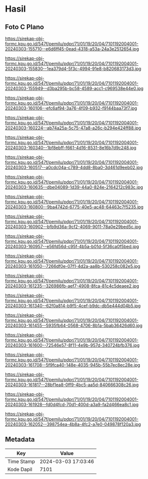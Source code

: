 # Hasil

## Foto C Plano

https://sirekap-obj-formc.kpu.go.id/547f/pemilu/pdpr/71/01/19/20/04/7101192004001-20240303-155710--e6d6ff45-0ead-4318-a53a-24a3e2512654.jpg

https://sirekap-obj-formc.kpu.go.id/547f/pemilu/pdpr/71/01/19/20/04/7101192004001-20240303-155830--1ea379d4-5f3c-4994-91e8-b820683173d3.jpg

https://sirekap-obj-formc.kpu.go.id/547f/pemilu/pdpr/71/01/19/20/04/7101192004001-20240303-155949--d3ba295b-bc58-4589-acc1-c969538e44e0.jpg

https://sirekap-obj-formc.kpu.go.id/547f/pemilu/pdpr/71/01/19/20/04/7101192004001-20240303-160106--efc6af94-3a76-4f09-b932-f9144baa73f7.jpg

https://sirekap-obj-formc.kpu.go.id/547f/pemilu/pdpr/71/01/19/20/04/7101192004001-20240303-160224--ab74a25a-5c75-47a8-a26c-b294e424ff88.jpg

https://sirekap-obj-formc.kpu.go.id/547f/pemilu/pdpr/71/01/19/20/04/7101192004001-20240303-160340--1bf8ebff-f661-4d16-8531-8e16b7d9c248.jpg

https://sirekap-obj-formc.kpu.go.id/547f/pemilu/pdpr/71/01/19/20/04/7101192004001-20240303-160517--a0cdc04a-c789-4dd8-8ba0-3d461d9eeb02.jpg

https://sirekap-obj-formc.kpu.go.id/547f/pemilu/pdpr/71/01/19/20/04/7101192004001-20240303-160635--dbe04089-1d39-44a0-824e-2164212c983c.jpg

https://sirekap-obj-formc.kpu.go.id/547f/pemilu/pdpr/71/01/19/20/04/7101192004001-20240303-160800--9ba4742d-6775-40e5-ac48-64463c7f5235.jpg

https://sirekap-obj-formc.kpu.go.id/547f/pemilu/pdpr/71/01/19/20/04/7101192004001-20240303-160902--bfb9d36a-9cf2-4069-9011-78a0e29bed5c.jpg

https://sirekap-obj-formc.kpu.go.id/547f/pemilu/pdpr/71/01/19/20/04/7101192004001-20240303-160957--e56fd56d-c95f-4b5a-b01d-5f36ca0f5bed.jpg

https://sirekap-obj-formc.kpu.go.id/547f/pemilu/pdpr/71/01/19/20/04/7101192004001-20240303-161050--7266df0e-07f1-4d2a-aa8b-530258c082e5.jpg

https://sirekap-obj-formc.kpu.go.id/547f/pemilu/pdpr/71/01/19/20/04/7101192004001-20240303-161235--326986fb-aef7-4908-8fca-81c4c5deaee2.jpg

https://sirekap-obj-formc.kpu.go.id/547f/pemilu/pdpr/71/01/19/20/04/7101192004001-20240303-161340--62f0a814-b9f5-4cef-b9dc-db5e444d04b5.jpg

https://sirekap-obj-formc.kpu.go.id/547f/pemilu/pdpr/71/01/19/20/04/7101192004001-20240303-161455--5935fb64-0568-4706-8b1a-5bab36426d60.jpg

https://sirekap-obj-formc.kpu.go.id/547f/pemilu/pdpr/71/01/19/20/04/7101192004001-20240303-161600--72546e57-8f11-4e9b-957d-340724bfb376.jpg

https://sirekap-obj-formc.kpu.go.id/547f/pemilu/pdpr/71/01/19/20/04/7101192004001-20240303-161708--5f9fca40-148e-4035-945b-55b7ec8ec28e.jpg

https://sirekap-obj-formc.kpu.go.id/547f/pemilu/pdpr/71/01/19/20/04/7101192004001-20240303-161817--28bf1ea8-0ff9-4bc5-aa5d-840666308c26.jpg

https://sirekap-obj-formc.kpu.go.id/547f/pemilu/pdpr/71/01/19/20/04/7101192004001-20240303-161928--fd0d4fcd-70d1-400d-a3a9-fa2d466ea8c1.jpg

https://sirekap-obj-formc.kpu.go.id/547f/pemilu/pdpr/71/01/19/20/04/7101192004001-20240303-162052--398754ea-4b8a-4fc2-a7e0-049878f120a3.jpg


## Metadata

| Key        | Value               |
| ---------- | ------------------- |
| Time Stamp | 2024-03-03 17:03:46 |
| Kode Dapil | 7101                |



